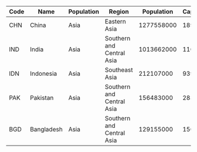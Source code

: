 | Code| Name | Population | Region | Population | Capital | 
| --- | --- | --- | --- | --- | --- |
| CHN | China | Asia | Eastern Asia | 1277558000 | 1891 |
| IND | India | Asia | Southern and Central Asia | 1013662000 | 1109 |
| IDN | Indonesia | Asia | Southeast Asia | 212107000 | 939 |
| PAK | Pakistan | Asia | Southern and Central Asia | 156483000 | 2831 |
| BGD | Bangladesh | Asia | Southern and Central Asia | 129155000 | 150 |
